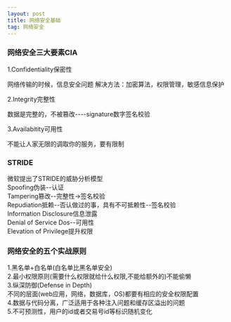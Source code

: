 ```yaml
---
layout: post
title: 网络安全基础
tag: 网络安全
---
```



### 网络安全三大要素CIA

1.Confidentiality保密性

网络传输的时候，信息安全问题
解决方法：加密算法，权限管理，敏感信息保护

2.Integrity完整性

数据是完整的，不被篡改----signature数字签名校验

3.Availabitity可用性

不能让人家无限的调取你的服务，要有限制

### STRIDE

微软提出了STRIDE的威胁分析模型<br/>
Spoofing伪装--认证<br/>
Tampering篡改--完整性->签名校验<br/>
Repudiation抵赖--否认做过的事，具有不可抵赖性--签名校验<br/>
Information Disclosure信息泄露<br/>
Denial of Service Dos--可用性<br/>
Elevation of Privilege提升权限<br/>

### 网络安全的五个实战原则

1.黑名单+白名单(白名单比黑名单安全)<br/>
2.最小权限原则(需要什么权限就给什么权限,不能给额外的)不能偷懒<br/>
3.纵深防御(Defense in Depth)<br/>
不同的层面(web应用，网络，数据库，OS)都要有相应的安全权限配置<br/>
4.数据与代码分离，广泛适用于各种注入问题和缓存区溢出的问题<br/>
5.不可预测性，用户的id或者交易号id等标识随机变化<br/>